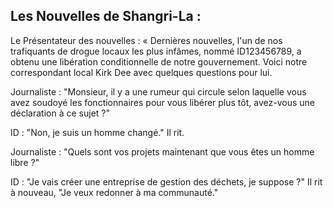 ## Les Nouvelles de Shangri-La :

Le Présentateur des nouvelles : « Dernières nouvelles, l'un de nos trafiquants de drogue locaux les plus infâmes, nommé ID123456789, a obtenu une libération conditionnelle de notre gouvernement. Voici notre correspondant local Kirk Dee avec quelques questions pour lui.

Journaliste : "Monsieur, il y a une rumeur qui circule selon laquelle vous avez soudoyé les fonctionnaires pour vous libérer plus tôt, avez-vous une déclaration à ce sujet ?"

ID : "Non, je suis un homme changé." Il rit.

Journaliste : "Quels sont vos projets maintenant que vous êtes un homme libre ?"

ID : "Je vais créer une entreprise de gestion des déchets, je suppose ?" Il rit à nouveau, "Je veux redonner à ma communauté."
